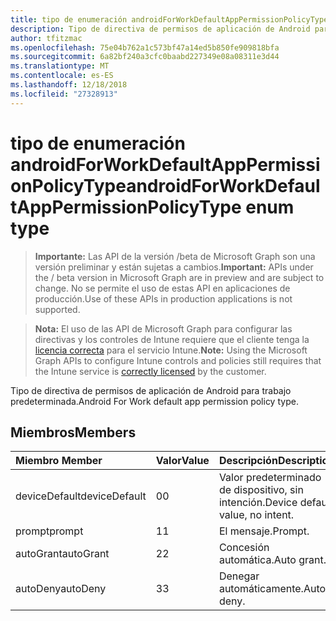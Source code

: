 ```yaml
---
title: tipo de enumeración androidForWorkDefaultAppPermissionPolicyType
description: Tipo de directiva de permisos de aplicación de Android para trabajo predeterminada.
author: tfitzmac
ms.openlocfilehash: 75e04b762a1c573bf47a14ed5b850fe909818bfa
ms.sourcegitcommit: 6a82bf240a3cfc0baabd227349e08a08311e3d44
ms.translationtype: MT
ms.contentlocale: es-ES
ms.lasthandoff: 12/18/2018
ms.locfileid: "27328913"
---
```

# <a name="androidforworkdefaultapppermissionpolicytype-enum-type"></a><span data-ttu-id="882cd-103">tipo de enumeración androidForWorkDefaultAppPermissionPolicyType</span><span class="sxs-lookup"><span data-stu-id="882cd-103">androidForWorkDefaultAppPermissionPolicyType enum type</span></span>

> <span data-ttu-id="882cd-104">**Importante:** Las API de la versión /beta de Microsoft Graph son una versión preliminar y están sujetas a cambios.</span><span class="sxs-lookup"><span data-stu-id="882cd-104">**Important:** APIs under the / beta version in Microsoft Graph are in preview and are subject to change.</span></span> <span data-ttu-id="882cd-105">No se permite el uso de estas API en aplicaciones de producción.</span><span class="sxs-lookup"><span data-stu-id="882cd-105">Use of these APIs in production applications is not supported.</span></span>

> <span data-ttu-id="882cd-106">**Nota:** El uso de las API de Microsoft Graph para configurar las directivas y los controles de Intune requiere que el cliente tenga la [licencia correcta](https://go.microsoft.com/fwlink/?linkid=839381) para el servicio Intune.</span><span class="sxs-lookup"><span data-stu-id="882cd-106">**Note:** Using the Microsoft Graph APIs to configure Intune controls and policies still requires that the Intune service is [correctly licensed](https://go.microsoft.com/fwlink/?linkid=839381) by the customer.</span></span>

<span data-ttu-id="882cd-107">Tipo de directiva de permisos de aplicación de Android para trabajo predeterminada.</span><span class="sxs-lookup"><span data-stu-id="882cd-107">Android For Work default app permission policy type.</span></span>
## <a name="members"></a><span data-ttu-id="882cd-108">Miembros</span><span class="sxs-lookup"><span data-stu-id="882cd-108">Members</span></span>
|<span data-ttu-id="882cd-109">Miembro	</span><span class="sxs-lookup"><span data-stu-id="882cd-109">Member</span></span>|<span data-ttu-id="882cd-110">Valor</span><span class="sxs-lookup"><span data-stu-id="882cd-110">Value</span></span>|<span data-ttu-id="882cd-111">Descripción</span><span class="sxs-lookup"><span data-stu-id="882cd-111">Description</span></span>|
|:---|:---|:---|
|<span data-ttu-id="882cd-112">deviceDefault</span><span class="sxs-lookup"><span data-stu-id="882cd-112">deviceDefault</span></span>|<span data-ttu-id="882cd-113">0</span><span class="sxs-lookup"><span data-stu-id="882cd-113">0</span></span>|<span data-ttu-id="882cd-114">Valor predeterminado de dispositivo, sin intención.</span><span class="sxs-lookup"><span data-stu-id="882cd-114">Device default value, no intent.</span></span>|
|<span data-ttu-id="882cd-115">prompt</span><span class="sxs-lookup"><span data-stu-id="882cd-115">prompt</span></span>|<span data-ttu-id="882cd-116">1</span><span class="sxs-lookup"><span data-stu-id="882cd-116">1</span></span>|<span data-ttu-id="882cd-117">El mensaje.</span><span class="sxs-lookup"><span data-stu-id="882cd-117">Prompt.</span></span>|
|<span data-ttu-id="882cd-118">autoGrant</span><span class="sxs-lookup"><span data-stu-id="882cd-118">autoGrant</span></span>|<span data-ttu-id="882cd-119">2</span><span class="sxs-lookup"><span data-stu-id="882cd-119">2</span></span>|<span data-ttu-id="882cd-120">Concesión automática.</span><span class="sxs-lookup"><span data-stu-id="882cd-120">Auto grant.</span></span>|
|<span data-ttu-id="882cd-121">autoDeny</span><span class="sxs-lookup"><span data-stu-id="882cd-121">autoDeny</span></span>|<span data-ttu-id="882cd-122">3</span><span class="sxs-lookup"><span data-stu-id="882cd-122">3</span></span>|<span data-ttu-id="882cd-123">Denegar automáticamente.</span><span class="sxs-lookup"><span data-stu-id="882cd-123">Auto deny.</span></span>|





